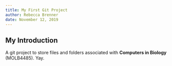 ```yaml
---
title: My First Git Project
author: Rebecca Brenner
date: November 12, 2019
---
```


## My Introduction

A git project to store files and folders associated with **Computers in Biology** (MOLB4485). Yay.

